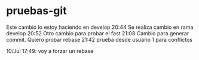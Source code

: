 # pruebas-git

Este cambio lo estoy haciendo en develop
20:44 Se realiza cambio en rama develop
20:52 Otro cambio para probar el fast
21:08 Cambio para generar commit. Quiero probar  rebase
21:42 prueba desde usuario 1 para conflictos

10/Jul 17:49: voy a forzar un rebase
